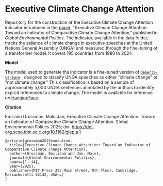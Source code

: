 # Executive Climate Change Attention

Repository for the construction of the Executive Climate Change Attention indicator introduced in the [paper](https://doi.org/10.1162/glep.a.1), "Executive Climate Change Attention: Toward an Indicator of Comparative Climate Change Attention," published in *Global Environmental Politics*. The indicator, available in the `data` folder, tracks the salience of climate change in executive speeches at the United Nations General Assembly (UNGA) and measured through the fine-tuning of a transformer model. It covers 195 countries from 1980 to 2024.

**Model**

The model used to generate the indicator is a fine-tuned version of [`deberta-v3-base`](https://huggingface.co/microsoft/deberta-v3-base)
, designed to classify UNGA speeches as either "climate change" or "not climate change." This classification is based on a sample of approximately 5,000 UNGA sentences annotated by the authors to identify explicit references to climate change. The model is available for inference on [HuggingFace](https://huggingface.co/mljn/unga-climate-classifier).

**Citation**

Emiliano Grossman, Malo Jan; Executive Climate Change Attention: Toward an Indicator of Comparative Climate Change Attention. Global Environmental Politics 2025; doi: https://doi-org.scpo.idm.oclc.org/10.1162/glep.a.1

```{bibtex}
@article{grossman2025executive,
  title={Executive Climate Change Attention: Toward an Indicator of Comparative Climate Change Attention},
  author={Grossman, Emiliano and Jan, Malo},
  journal={Global Environmental Politics},
  pages={1--14},
  year={2025},
  publisher={MIT Press 255 Main Street, 9th Floor, Cambridge, Massachusetts 02142, USA~…}
}
```






